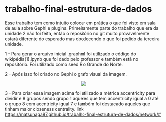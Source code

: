 # trabalho-final-estrutura-de-dados
Esse trabalho tem como intuito colocar em prática o que foi visto em sala de aula sobre Gephi e plugins. Primeiramente parte do trabalho que era da unidade 2 não foi feita, então o repositório no git muito provavelmente estará diferente do esperado  mas obedecendo o que foi pedido da terceira unidade.

1 - Para gerar o arquivo inicial  .graphml foi utilizado o código do wikipédia(1).ipynb que foi dado pelo professor e também  está no repositório. Foi utilizado  como seed Rio Grande do Norte. 

2 - Após isso foi criado no Gephi o grafo visual da imagem.

<div align="center">
<img src="https://user-images.githubusercontent.com/47721533/207745632-87ed68c4-9b87-461f-97be-56b35e6df898.png" />
</div>

3 - Para criar essa imagem acima foi utilizado a métrica accentricity para dividir e 8 grupos sendo grupo 1  aqueles que tem accentricity igual a 0  até o grupo 8 com accntricity igual 7 e também foi destacado aqueles que tinham maior closeness centrality.
link: https://matsunaga87.github.io/trabalho-final-estrutura-de-dados/network/#

 


